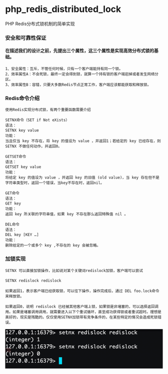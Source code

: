 # php_redis_distributed_lock
PHP Redis分布式锁机制的简单实现


### 安全和可靠性保证

#### 在描述我们的设计之前，先提出三个属性，这三个属性是实现高效分布式锁的基础。

```
1、安全属性：互斥，不管任何时候，只有一个客户端能持有同一个锁。
2、效率属性A：不会死锁，最终一定会得到锁，就算一个持有锁的客户端宕掉或者发生网络分区。
3、效率属性B：容错，只要大多数Redis节点正常工作，客户端应该都能获取和释放锁。

```


### Redis命令介绍

```
使用Redis实现分布式锁，有两个重要函数需要介绍

SETNX命令（SET if Not eXists）
语法：
SETNX key value
功能：
当且仅当 key 不存在，将 key 的值设为 value ，并返回1；若给定的 key 已经存在，则 SETNX 不做任何动作，并返回0。

GETSET命令
语法：
GETSET key value
功能：
将给定 key 的值设为 value ，并返回 key 的旧值 (old value)，当 key 存在但不是字符串类型时，返回一个错误，当key不存在时，返回nil。

GET命令
语法：
GET key
功能：
返回 key 所关联的字符串值，如果 key 不存在那么返回特殊值 nil 。

DEL命令
语法：
DEL key [KEY …]
功能：
删除给定的一个或多个 key ,不存在的 key 会被忽略。

```

### 加锁实现

```
SETNX 可以直接加锁操作，比如说对某个关键词redislock加锁，客户端可以尝试

SETNX redislock redislock

如果返回1，表示客户端已经获取锁，可以往下操作，操作完成后，通过 DEL foo.lock命令来释放锁。

如果返回0，说明 redislock 已经被其他客户端上锁，如果锁是非堵塞的，可以选择返回调用。如果是堵塞调用调用，就需要进入以下个重试循环，直至成功获得锁或者重试超时。理想是美好的，现实是残酷的。仅仅使用SETNX加锁带有竞争条件的，在某些特定的情况会造成死锁错误。

```
![结果如图](./1.png)